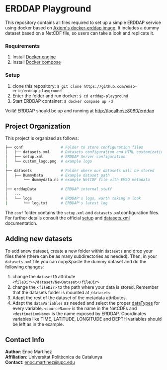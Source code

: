 # ERDDAP Playground #

This repository contains all files required to set up a simple ERDDAP service using docker based on [Axiom's docker-erddap image](https://hub.docker.com/r/axiom/docker-erddap). It includes a dummy dataset based on a NetCDF file, so users can take a look and replicate it. 

### Requirements ###

1. Install [Docker engine](https://docs.docker.com/engine/install/)
2. Install [Docker compose](https://docs.docker.com/compose/install/)

### Setup ###
1. clone this repository: ```$ git clone https://github.com/emso-eric/erddap-playground``` 
2. Enter the folder and run docker: ```$ cd erddap-playground```  
3. Start ERDDAP container: ```$ docker compose up -d```  

Voilà! ERDDAP should be up and running at [http://localhost:8080/erddap](http://localhost:8080/erddap)

## Project Organization ##

This project is organized as follows:

```bash
├── conf                 # Folder to store configuration files
│   ├── datasets.xml     # Datasets configuration and HTML customization
│   ├── setup.xml        # ERDDAP Server configuration
│   └── custom_logo.png  # example logo
|
├── datasets             # Folder where our datasets will be stored
│   ├── DummyData        # Example dataset path  
│       └── dummydata.nc # example NetCDF file with EMSO metadata
│   
│── erddapData           # ERDDAP internal stuff
│   ...
│   └── logs             # ERDDAP's logs, worth taking a look
|       └── log.txt      # ERDDAP's latest log
```

The ```conf``` folder contains the ``setup.xml`` and ``datasets.xml``configuration files. For further details consult the official [setup](https://coastwatch.pfeg.noaa.gov/erddap/download/setup.html) and [datasets.xml](https://coastwatch.pfeg.noaa.gov/erddap/download/setupDatasetsXml.html) documentation.  

## Adding new datasets ##

To add anew dataset, create a new folder within ``datasets`` and drop your files there (there can be as many subdirectories as needed). Then, in your ```datasets.xml``` file you can copy&paste the dummy dataset and do the following changes:

1. change the ```datasetID``` attribute
```<fileDir>>/dataset/NewDataset</fileDir>```
2. change the ```<fileDir>``` to the path where your data is stored. Remember that the datasets folder is mounted at ```/datasets```  
3. Adapt the rest of the dataset of the metadata attributes.
4. Adapt the ```dataVariables``` as needed and select the proper [dataTypes](https://coastwatch.pfeg.noaa.gov/erddap/download/setupDatasetsXml.html#dataTypes) for every variable. ```<sourceName>``` is the name in the NetCDFs and ```<destinationName>``` is the name exposed by ERDDAP. Coordinates variables like TIME, LATITUDE, LONGITUDE and DEPTH variables should be left as in the example.

## Contact Info ##
**Author**: Enoc Martínez  
**Affiliation**: Universitat Politècnica de Catalunya   
**Contact**: enoc.martinez@upc.edu

